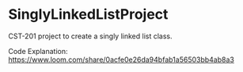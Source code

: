 # SinglyLinkedListProject
CST-201 project to create a singly linked list class. 

Code Explanation: https://www.loom.com/share/0acfe0e26da94bfab1a56503bb4ab8a3
